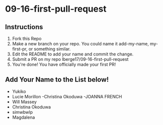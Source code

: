 # 09-16-first-pull-request

## Instructions
1. Fork this Repo
2. Make a new branch on your repo. You could name it add-my-name, my-first-pr, or something similar.
3. Edit the README to add your name and commit the change.
4. Submit a PR on my repo lberge17/09-16-first-pull-request
5. You're done! You have officially made your first PR!

## Add Your Name to the List below!
- Yukiko
- Lucie Morillon
-Christina Okoduwa
-JOANNA FRENCH
- Will Massey
- Christina Okoduwa
- simwbwlp
- Magdalena

